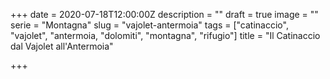 +++
date = 2020-07-18T12:00:00Z
description = ""
draft = true
image = ""
serie = "Montagna"
slug = "vajolet-antermoia"
tags = ["catinaccio", "vajolet", "antermoia, "dolomiti", "montagna", "rifugio"]
title = "Il Catinaccio dal Vajolet all'Antermoia"

+++

